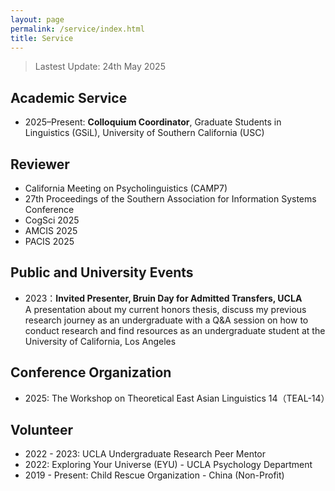 ```yaml
---
layout: page
permalink: /service/index.html
title: Service
---
```


> Lastest Update: 24th May 2025 &nbsp;

## Academic Service
- 2025–Present: **Colloquium Coordinator**, Graduate Students in Linguistics (GSiL), University of Southern California (USC)

 ## Reviewer
  -  California Meeting on Psycholinguistics (CAMP7)
  -  27th Proceedings of the Southern Association for Information Systems Conference
  -  CogSci 2025
  -  AMCIS 2025
  -  PACIS 2025

 ## Public and University Events 
- 2023：**Invited Presenter, Bruin Day for Admitted Transfers, UCLA** <br>A presentation about my current honors thesis, discuss my previous research journey as an undergraduate with a Q&A session on how to conduct research and find resources as an undergraduate student at the University of California, Los Angeles

## Conference Organization
- 2025: The Workshop on Theoretical East Asian Linguistics 14（TEAL-14）

## Volunteer
- 2022 - 2023: UCLA Undergraduate Research Peer Mentor
- 2022: Exploring Your Universe (EYU) - UCLA Psychology Department
- 2019 - Present: Child Rescue Organization - China (Non-Profit)
